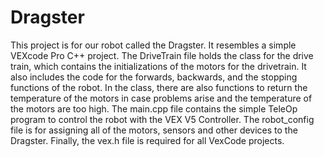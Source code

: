 # Dragster
This project is for our robot called the Dragster. It resembles a simple VEXcode Pro C++ project. 
The DriveTrain file holds the class for the drive train, which contains the initializations of the motors for the drivetrain. It also includes the code
for the forwards, backwards, and the stopping functions of the robot. In the class, there are also functions to return the temperature of the motors
in case problems arise and the temperature of the motors are too high. The main.cpp file contains the simple TeleOp program to control the robot with the VEX V5 Controller.
The robot_config file is for assigning all of the motors, sensors and other devices to the Dragster. Finally, the vex.h file is required for all VexCode projects. 
